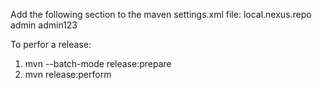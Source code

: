 Add the following section to the maven settings.xml file:
<server>
  <id>local.nexus.repo</id>
   <username>admin</username>
   <password>admin123</password>
</server>

To perfor a release:
1) mvn --batch-mode release:prepare
2) mvn release:perform